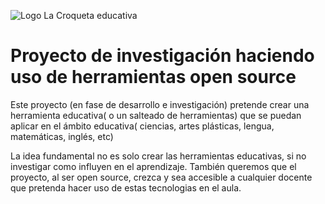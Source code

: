 ﻿![Logo La Croqueta educativa](https://avatars3.githubusercontent.com/u/33450219?s=200&v=4  "Logo Croqueta Educativa")


Proyecto de investigación haciendo uso de herramientas open source 
===

Este proyecto (en fase de desarrollo e investigación) pretende crear una herramienta educativa( o un salteado de herramientas) que se puedan aplicar en el ámbito educativa( ciencias, artes plásticas, lengua, matemáticas, inglés, etc)

La idea fundamental no es solo crear las herramientas educativas, si no investigar como influyen en el aprendizaje.
También queremos que el proyecto, al ser open source, crezca y sea accesible a cualquier docente que pretenda hacer uso de estas tecnologias en el aula.
